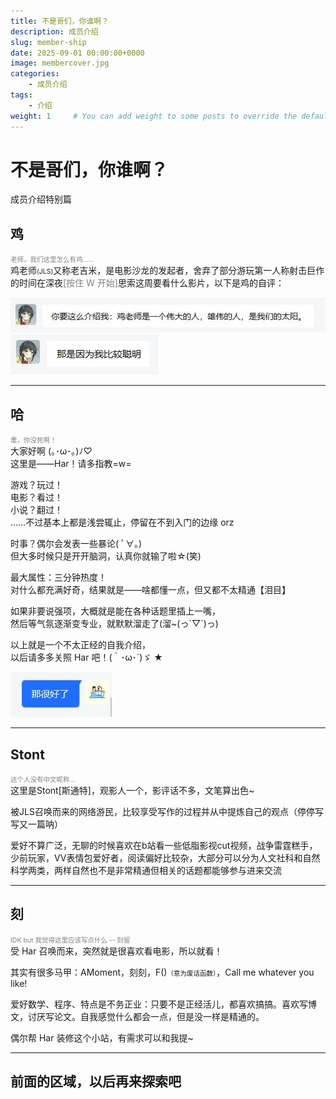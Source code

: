 ```yaml
---
title: 不是哥们，你谁啊？
description: 成员介绍
slug: member-ship
date: 2025-09-01 00:00:00+0000
image: membercover.jpg
categories: 
    - 成员介绍
tags:
    - 介绍
weight: 1     # You can add weight to some posts to override the default sorting (date descending)
---
```


# **不是哥们，你谁啊？**  
成员介绍特别篇

## **鸡**  
<span style="font-size:0.75em !important;color:gray !important">老师，我们这里怎么有鸡……</span>  
鸡老师<span style="font-size:0.75em !important">(JLS)</span>又称老吉米，是电影沙龙的发起者，舍弃了部分游玩第一人称射击巨作的时间在深夜<span style="color:gray !important">[按住 W 开始]</span>思索这周要看什么影片，以下是鸡的自评：  

<div style="text-align: left;">
  <img src="JLS1.jpg" alt="JLS1" style="max-width: 100%;">
</div>
<div style="text-align: left;">
  <img src="JLS2.jpg" alt="JLS2" style="max-width: 70%;">
</div>  

***  
## **哈**
<span style="font-size:0.75em !important; color:gray !important">耄，你没死啊！</span>  
大家好啊 (｡･ω･｡)ﾉ♡  
这里是——Har！请多指教=w=  

游戏？玩过！  
电影？看过！  
小说？翻过！  
……不过基本上都是浅尝辄止，停留在不到入门的边缘 orz  

时事？偶尔会发表一些暴论( ﾟ∀。)  
但大多时候只是开开脑洞，认真你就输了啦☆(笑)  

最大属性：三分钟热度！  
对什么都充满好奇，结果就是——啥都懂一点，但又都不太精通【泪目】  

如果非要说强项，大概就是能在各种话题里插上一嘴，  
然后等气氛逐渐变专业，就默默溜走了(溜~(っ´▽`)っ)  

以上就是一个不太正经的自我介绍，  
以后请多多关照 Har 吧！(｀･ω･´)ゞ ★  
<div style="text-align: left;">
  <img src="Har1.jpg" alt="Har1" style="max-width: 70%;">
</div>  

***

## **Stont**
<span style="font-size:0.75em !important; color:gray !important">这个人没有中文昵称...</span>  
这里是Stont[斯通特]，观影人一个，影评话不多，文笔算出色~  

被JLS召唤而来的网络游民，比较享受写作的过程并从中提炼自己的观点（停停写写又一篇呐）  

爱好不算广泛，无聊的时候喜欢在b站看一些低脂影视cut视频，战争雷霆糕手，少前玩家，VV表情包爱好者，阅读偏好比较杂，大部分可以分为人文社科和自然科学两类，两样自然也不是非常精通但相关的话题都能够参与进来交流  

***

## 刻

<span style="font-size:0.75em !important; color:gray !important">IDK but 我觉得这里应该写点什么 -- 刻留</span>  
受 Har 召唤而来，突然就是很喜欢看电影，所以就看！

其实有很多马甲：AMoment，刻刻，F()<span style="font-size:0.75em">（意为废话函数）</span>，Call me whatever you like!

爱好数学、程序、特点是不务正业：只要不是正经活儿，都喜欢搞搞。喜欢写博文，讨厌写论文。自我感觉什么都会一点，但是没一样是精通的。

偶尔帮 Har 装修这个小站，有需求可以和我提~

***

## **前面的区域，以后再来探索吧**